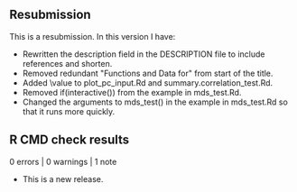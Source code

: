 ## Resubmission

This is a resubmission. In this version I have:

* Rewritten the description field in the DESCRIPTION file to include references
and shorten.
* Removed redundant "Functions and Data for" from start of the title.
* Added \value to plot_pc_input.Rd and summary.correlation_test.Rd.
* Removed if(interactive()) from the example in mds_test.Rd. 
* Changed the arguments to mds_test() in the example in mds_test.Rd so that it 
runs more quickly.

## R CMD check results

0 errors | 0 warnings | 1 note

* This is a new release.
